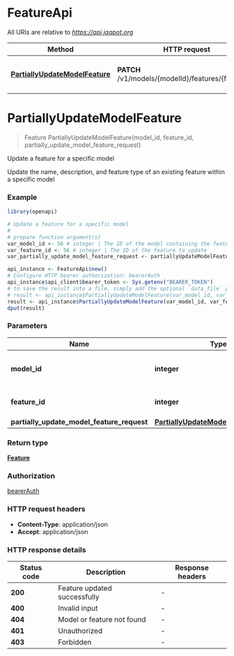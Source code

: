 # FeatureApi

All URIs are relative to *https://api.jaqpot.org*

Method | HTTP request | Description
------------- | ------------- | -------------
[**PartiallyUpdateModelFeature**](FeatureApi.md#PartiallyUpdateModelFeature) | **PATCH** /v1/models/{modelId}/features/{featureId} | Update a feature for a specific model


# **PartiallyUpdateModelFeature**
> Feature PartiallyUpdateModelFeature(model_id, feature_id, partially_update_model_feature_request)

Update a feature for a specific model

Update the name, description, and feature type of an existing feature within a specific model

### Example
```R
library(openapi)

# Update a feature for a specific model
#
# prepare function argument(s)
var_model_id <- 56 # integer | The ID of the model containing the feature
var_feature_id <- 56 # integer | The ID of the feature to update
var_partially_update_model_feature_request <- partiallyUpdateModelFeature_request$new("name_example", FeatureType$new(), "units_example", "description_example", c(FeaturePossibleValue$new("key_example", "value_example"))) # PartiallyUpdateModelFeatureRequest | 

api_instance <- FeatureApi$new()
# Configure HTTP bearer authorization: bearerAuth
api_instance$api_client$bearer_token <- Sys.getenv("BEARER_TOKEN")
# to save the result into a file, simply add the optional `data_file` parameter, e.g.
# result <- api_instance$PartiallyUpdateModelFeature(var_model_id, var_feature_id, var_partially_update_model_feature_requestdata_file = "result.txt")
result <- api_instance$PartiallyUpdateModelFeature(var_model_id, var_feature_id, var_partially_update_model_feature_request)
dput(result)
```

### Parameters

Name | Type | Description  | Notes
------------- | ------------- | ------------- | -------------
 **model_id** | **integer**| The ID of the model containing the feature | 
 **feature_id** | **integer**| The ID of the feature to update | 
 **partially_update_model_feature_request** | [**PartiallyUpdateModelFeatureRequest**](PartiallyUpdateModelFeatureRequest.md)|  | 

### Return type

[**Feature**](Feature.md)

### Authorization

[bearerAuth](../README.md#bearerAuth)

### HTTP request headers

 - **Content-Type**: application/json
 - **Accept**: application/json

### HTTP response details
| Status code | Description | Response headers |
|-------------|-------------|------------------|
| **200** | Feature updated successfully |  -  |
| **400** | Invalid input |  -  |
| **404** | Model or feature not found |  -  |
| **401** | Unauthorized |  -  |
| **403** | Forbidden |  -  |

